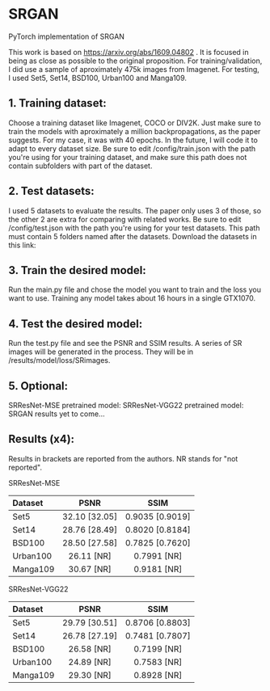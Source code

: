 # SRGAN
PyTorch implementation of SRGAN

This work is based on https://arxiv.org/abs/1609.04802 . It is focused in being as close as possible to the original proposition.
For training/validation, I did use a sample of aproximately 475k images from Imagenet. For testing, I used Set5, Set14, BSD100, Urban100 and Manga109.

## 1. Training dataset:

Choose a training dataset like Imagenet, COCO or DIV2K. Just make sure to train the models with aproximately a million backpropagations, as the paper suggests. For my case, it was with 40 epochs. In the future, I will code it to adapt to every dataset size. Be sure to edit /config/train.json with the path you're using for your training dataset, and make sure this path does not contain subfolders with part of the dataset.

## 2. Test datasets:

I used 5 datasets to evaluate the results. The paper only uses 3 of those, so the other 2 are extra for comparing with related works. Be sure to edit /config/test.json with the path you're using for your test datasets. This path must contain 5 folders named after the datasets.
Download the datasets in this link: 

## 3. Train the desired model:

Run the main.py file and chose the model you want to train and the loss you want to use. Training any model takes about 16 hours in a single GTX1070.

## 4. Test the desired model:

Run the test.py file and see the PSNR and SSIM results. A series of SR images will be generated in the process. They will be in /results/model/loss/SRimages.

## 5. Optional:

SRResNet-MSE pretrained model:
SRResNet-VGG22 pretrained model:
SRGAN results yet to come...

## Results (x4):

Results in brackets are reported from the authors. NR stands for "not reported".

SRResNet-MSE

| Dataset | PSNR | SSIM |
| :---         |     :---:      |   :---: |
| Set5   | 32.10 [32.05]    | 0.9035 [0.9019]   |
| Set14     | 28.76 [28.49]      | 0.8020 [0.8184]     |
| BSD100   | 28.50 [27.58]    | 0.7825 [0.7620]   |
| Urban100     | 26.11 [NR]      | 0.7991 [NR]     |
| Manga109   | 30.67 [NR]    | 0.9181 [NR]   |

SRResNet-VGG22

| Dataset | PSNR | SSIM |
| :---         |     :---:      |   :---: |
| Set5   | 29.79 [30.51]    | 0.8706 [0.8803]   |
| Set14     | 26.78 [27.19]      | 0.7481 [0.7807]     |
| BSD100   | 26.58 [NR]    | 0.7199 [NR]   |
| Urban100     | 24.89 [NR]      | 0.7583 [NR]     |
| Manga109   | 29.30 [NR]    | 0.8928 [NR]   |

